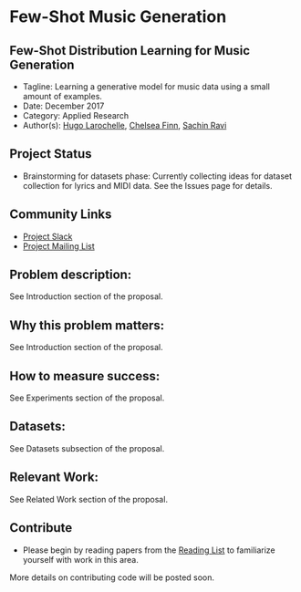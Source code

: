 # Few-Shot Music Generation

## Few-Shot Distribution Learning for Music Generation

* Tagline: Learning a generative model for music data using a small amount of examples.
* Date: December 2017
* Category: Applied Research
* Author(s): [Hugo Larochelle](https://github.com/larocheh), [Chelsea Finn](https://github.com/cbfinn), [Sachin Ravi](https://github.com/sachinravi14)

## Project Status

* Brainstorming for datasets phase: Currently collecting ideas for dataset collection for lyrics and MIDI data. See the Issues page for details.

## Community Links

* [Project Slack](https://few-shot-music-gen.slack.com)
* [Project Mailing List](https://groups.google.com/forum/#!forum/few-shot-music-generation)

## Problem description:

See Introduction section of the proposal.

## Why this problem matters:

See Introduction section of the proposal. 

## How to measure success:

See Experiments section of the proposal.

## Datasets:

See Datasets subsection of the proposal.

## Relevant Work:

See Related Work section of the proposal.

## Contribute

* Please begin by reading papers from the [Reading List](https://github.com/AI-ON/Few-Shot-Music-Generation/blob/master/READING_LIST.md) to familiarize yourself with work in this area.

More details on contributing code will be posted soon.


